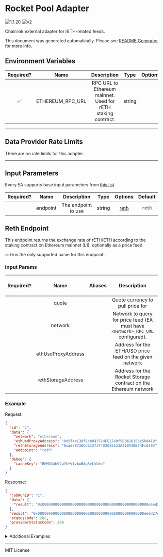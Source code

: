 # Rocket Pool Adapter

![1.1.20](https://img.shields.io/github/package-json/v/smartcontractkit/external-adapters-js?filename=packages/composites/rocket-pool/package.json) ![v2](https://img.shields.io/badge/framework%20version-v2-blueviolet)

Chainlink external adapter for rETH-related feeds.

This document was generated automatically. Please see [README Generator](../../scripts#readme-generator) for more info.

## Environment Variables

| Required? |       Name       |                         Description                          |  Type  | Options | Default |
| :-------: | :--------------: | :----------------------------------------------------------: | :----: | :-----: | :-----: |
|    ✅     | ETHEREUM_RPC_URL | RPC URL to Ethereum mainnet. Used for rETH staking contract. | string |         |         |

---

## Data Provider Rate Limits

There are no rate limits for this adapter.

---

## Input Parameters

Every EA supports base input parameters from [this list](../../core/bootstrap#base-input-parameters)

| Required? |   Name   |     Description     |  Type  |        Options         | Default |
| :-------: | :------: | :-----------------: | :----: | :--------------------: | :-----: |
|           | endpoint | The endpoint to use | string | [reth](#reth-endpoint) | `reth`  |

## Reth Endpoint

This endpoint returns the exchange rate of rETH/ETH according to the staking contract on Ethereum mainnet (L1), optionally as a price feed.

`reth` is the only supported name for this endpoint.

### Input Params

| Required? |        Name        | Aliases |                                  Description                                   |  Type  | Options |                   Default                    | Depends On | Not Valid With |
| :-------: | :----------------: | :-----: | :----------------------------------------------------------------------------: | :----: | :-----: | :------------------------------------------: | :--------: | :------------: |
|           |       quote        |         |                        Quote currency to pull price for                        | string |  `USD`  |                                              |            |                |
|           |      network       |         | Network to query for price feed (EA must have `<network>_RPC_URL` configured). | string |         |                  `ethereum`                  |            |                |
|           | ethUsdProxyAddress |         |            Address for the ETH/USD price feed on the given network             | string |         | `0x5f4eC3Df9cbd43714FE2740f5E3616155c5b8419` |            |                |
|           | rethStorageAddress |         |        Address for the Rocket Storage contract on the Ethereum network         | string |         | `0xae78736Cd615f374D3085123A210448E74Fc6393` |            |                |

### Example

Request:

```json
{
  "id": "1",
  "data": {
    "network": "ethereum",
    "ethUsdProxyAddress": "0x5f4eC3Df9cbd43714FE2740f5E3616155c5b8419",
    "rethStorageAddress": "0xae78736Cd615f374D3085123A210448E74Fc6393",
    "endpoint": "reth"
  },
  "debug": {
    "cacheKey": "BHMQGmb9CwYk+V1vAwBAgRvLkUk="
  }
}
```

Response:

```json
{
  "jobRunID": "1",
  "data": {
    "result": "0x0000000000000000000000000000000000000000000000000e6ed27d66680000"
  },
  "result": "0x0000000000000000000000000000000000000000000000000e6ed27d66680000",
  "statusCode": 200,
  "providerStatusCode": 200
}
```

<details>
<summary>Additional Examples</summary>

Request:

```json
{
  "id": "1",
  "data": {
    "quote": "USD",
    "network": "ethereum",
    "ethUsdProxyAddress": "0x5f4eC3Df9cbd43714FE2740f5E3616155c5b8419",
    "rethStorageAddress": "0xae78736Cd615f374D3085123A210448E74Fc6393",
    "endpoint": "reth"
  },
  "debug": {
    "cacheKey": "b7v2HP3HRizQ3DuphGCYbgPCWQw="
  }
}
```

Response:

```json
{
  "jobRunID": "1",
  "data": {
    "result": 1341.6
  },
  "result": 1341.6,
  "statusCode": 200,
  "providerStatusCode": 200
}
```

</details>

---

MIT License
